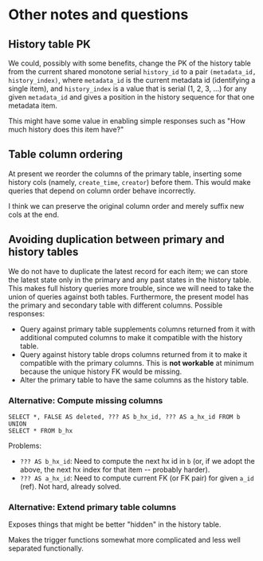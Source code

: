 # Other notes and questions

## History table PK

We could, possibly with some benefits, change the PK of the history table from the 
current shared monotone serial `history_id` to a pair `(metadata_id, history_index)`, where
`metadata_id` is the current metadata id (identifying a single item), and 
`history_index` is a value that is serial (1, 2, 3, ...) for any given `metadata_id` 
and gives a position in the history sequence for that one metadata item.

This might have some value in enabling simple responses such as "How much history 
does this item have?"

## Table column ordering

At present we reorder the columns of the primary table, inserting some history cols 
(namely, `create_time`, `creator`) before them. This would make queries that
depend on column order behave incorrectly.

I think we can preserve the original column order and merely suffix new cols at the end. 

## Avoiding duplication between primary and history tables

We do not have to duplicate the latest record for each item; we can store the latest 
state only in the primary and any past states in the history table. This makes full 
history queries more trouble, since we will need to take the union of queries against 
both tables. Furthermore, the present model has the primary and secondary table with 
different columns. Possible responses:

- Query against primary table supplements columns returned from it with additional 
  computed columns to make it compatible with the history table.
- Query against history table drops columns returned from it to make it compatible 
  with the primary columns. This is **not workable** at minimum because the unique history 
  FK would be missing.
- Alter the primary table to have the same columns as the history table.

### Alternative: Compute missing columns

```postgresql
SELECT *, FALSE AS deleted, ??? AS b_hx_id, ??? AS a_hx_id FROM b 
UNION
SELECT * FROM b_hx
```
Problems: 
- `??? AS b_hx_id`: Need to compute the next hx id in `b` (or, if we adopt 
  the above, the next hx index for that item -- probably harder).
- `??? AS a_hx_id`: Need to compute current FK (or FK pair) for given `a_id` (ref). 
  Not hard, already solved.

### Alternative: Extend primary table columns

Exposes things that might be better "hidden" in the history table.

Makes the trigger functions somewhat more complicated and less well separated 
functionally.
